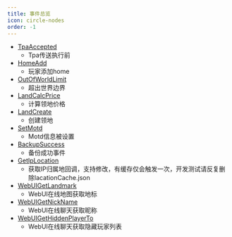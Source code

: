 ```yaml
---
title: 事件总览
icon: circle-nodes
order: -1
---
```


- [TpaAccepted](./TpaAccepted.md)
  - Tpa传送执行前
- [HomeAdd](./HomeAdd.md)
  - 玩家添加home
- [OutOfWorldLimit](./OutOfWorldLimit.md)
  - 超出世界边界
- [LandCalcPrice](./LandCalcPrice.md)
  - 计算领地价格
- [LandCreate](./LandCreate.md)
  - 创建领地
- [SetMotd](./SetMotd.md)
  - Motd信息被设置
- [BackupSuccess](./BackupSuccess.md)
  - 备份成功事件
- [GetIpLocation](./GetIpLocation.md)
  - 获取IP归属地回调，支持修改，有缓存仅会触发一次，开发测试请反复删除lacationCache.json
- [WebUIGetLandmark](./WebUIGetLandmark.md)
  - WebUI在线地图获取地标
- [WebUIGetNickName](./WebUIGetNickName.md)
  - WebUI在线聊天获取昵称
- [WebUIGetHiddenPlayerTo](./WebUIGetHiddenPlayerTo.md)
  - WebUI在线聊天获取隐藏玩家列表
    